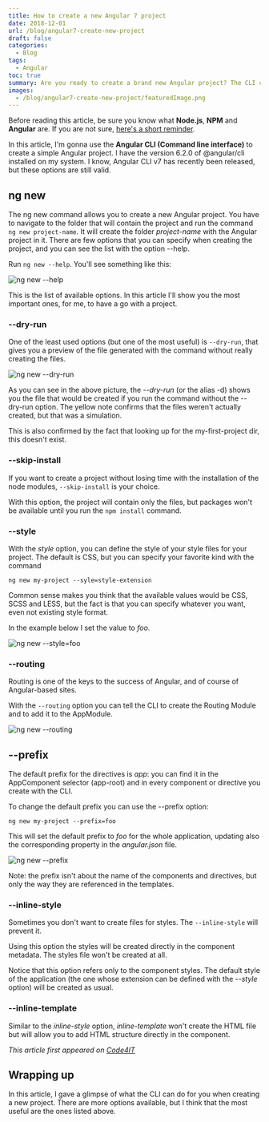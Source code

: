 ```yaml
---
title: How to create a new Angular 7 project
date: 2018-12-01
url: /blog/angular7-create-new-project
draft: false
categories:
  - Blog
tags:
  - Angular
toc: true
summary: Are you ready to create a brand new Angular project? The CLI can help you with common settings.
images:
  - /blog/angular7-create-new-project/featuredImage.png
---
```


Before reading this article, be sure you know what **Node.js**, **NPM** and **Angular** are. If you are not sure, [here's a short reminder](https://www.code4it.dev/blog/angular-vs-npm-vs-nodejs "A recap of Node.js, NPM and Angular").

In this article, I'm gonna use the **Angular CLI (Command line interface)** to create a simple Angular project. I have the version 6.2.0 of @angular/cli installed on my system. I know, Angular CLI v7 has recently been released, but these options are still valid.

## ng new

The ng new command allows you to create a new Angular project. You have to navigate to the folder that will contain the project and run the command `ng new project-name`. It will create the folder _project-name_ with the Angular project in it. There are few options that you can specify when creating the project, and you can see the list with the option --help.

Run `ng new --help`. You'll see something like this:

![ng new --help](./ng-new.png "ng new --help command")

This is the list of available options. In this article I'll show you the most important ones, for me, to have a go with a project.

### --dry-run

One of the least used options (but one of the most useful) is `--dry-run`, that gives you a preview of the file generated with the command without really creating the files.

![ng new --dry-run](./ng-new-dry-run.png "ng new --dry-run command")

As you can see in the above picture, the _--dry-run_ (or the alias -d) shows you the file that would be created if you run the command without the --dry-run option. The yellow note confirms that the files weren't actually created, but that was a simulation.

This is also confirmed by the fact that looking up for the my-first-project dir, this doesn't exist.

### --skip-install

If you want to create a project without losing time with the installation of the node modules, `--skip-install` is your choice.

With this option, the project will contain only the files, but packages won't be available until you run the `npm install` command.

### --style

With the _style_ option, you can define the style of your style files for your project. The default is CSS, but you can specify your favorite kind with the command

`ng new my-project --syle=style-extension`

Common sense makes you think that the available values would be CSS, SCSS and LESS, but the fact is that you can specify whatever you want, even not existing style format.

In the example below I set the value to _foo_.

![ng new --style=foo](./ng-new-style-foo.png "ng new --style")

### --routing

Routing is one of the keys to the success of Angular, and of course of Angular-based sites.

With the `--routing` option you can tell the CLI to create the Routing Module and to add it to the AppModule.

![ng new --routing](./ng-new-routing.png "ng new --routing")

## --prefix

The default prefix for the directives is _app_: you can find it in the AppComponent selector (app-root) and in every component or directive you create with the CLI.

To change the default prefix you can use the --prefix option:

`ng new my-project --prefix=foo`

This will set the default prefix to _foo_ for the whole application, updating also the corresponding property in the _angular.json_ file.

![ng new --prefix](./ng-new-prefix.png "ng new --prefix")

Note: the prefix isn't about the name of the components and directives, but only the way they are referenced in the templates.

### --inline-style

Sometimes you don't want to create files for styles. The `--inline-style` will prevent it.

Using this option the styles will be created directly in the component metadata. The styles file won't be created at all.

Notice that this option refers only to the component styles. The default style of the application (the one whose extension can be defined with the _--style_ option) will be created as usual.

### --inline-template

Similar to the _inline-style_ option, _inline-template_ won't create the HTML file but will allow you to add HTML structure directly in the component.

_This article first appeared on [Code4IT](https://www.code4it.dev/)_

## Wrapping up

In this article, I gave a glimpse of what the CLI can do for you when creating a new project. There are more options available, but I think that the most useful are the ones listed above.
